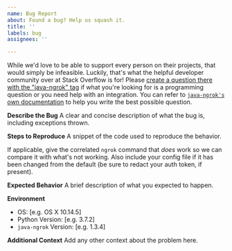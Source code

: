 ```yaml
---
name: Bug Report
about: Found a bug? Help us squash it.
title: ''
labels: bug
assignees: ''

---
```


While we'd love to be able to support every person on their projects, that would simply be infeasible. Luckily, that's what the helpful developer community over at Stack Overflow is for! Please [create a question there with the "java-ngrok" tag](https://stackoverflow.com/questions/ask?tags=python+java-ngrok+ngrok) if what you're looking for is a programming question or you need help with an integration. You can refer to [`java-ngrok's` own documentation](https://javadoc.io/doc/com.github.alexdlaird/java-ngrok) to help you write the best possible question.

**Describe the Bug**
A clear and concise description of what the bug is, including exceptions thrown.

**Steps to Reproduce**
A snippet of the code used to reproduce the behavior.

If applicable, give the correlated `ngrok` command that _does_ work so we can compare it with what's not working. Also include your config file if it has been changed from the default (be sure to redact your auth token, if present).

**Expected Behavior**
A brief description of what you expected to happen.

**Environment**
- OS: [e.g. OS X 10.14.5]
- Python Version: [e.g. 3.7.2]
- `java-ngrok` Version: [e.g. 1.3.4]

**Additional Context**
Add any other context about the problem here.
